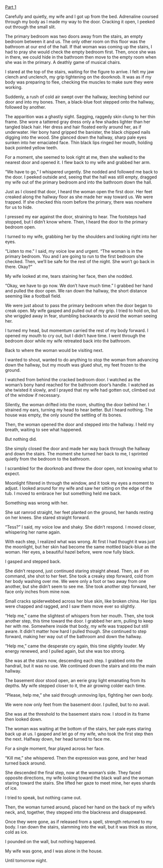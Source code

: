 [Part 1](https://www.reddit.com/r/nosleep/comments/yolcs3/a_woman_lives_in_my_basement_and_wanders_my_house/?utm_source=share&utm_medium=ios_app&utm_name=iossmf)

Carefully and quietly, my wife and I got up from the bed. Adrenaline coursed through my body as I made my way to the door. Cracking it open, I peeked out through the small slit. 

The primary bedroom was two doors away from the stairs, an empty bedroom between it and us. The only other room on this floor was the bathroom at our end of the hall. If that woman was coming up the stairs, I had to pray she would check the empty bedroom first. Then, once she was in there, we could hide in the bathroom then move to the empty room when she was in the primary. A deathly game of musical chairs.

I stared at the top of the stairs, waiting for the figure to arrive. I felt my jaw clench and unclench, my grip tightening on the doorknob. It was as if my body was preparing to flee, checking the muscles to make sure they were working. 

Suddenly, a rush of cold air swept over the hallway, leeching behind our door and into my bones. Then, a black-blue foot stepped onto the hallway, followed by another. 

The apparition was a ghastly sight. Sagging, raggedy skin clung to her thin frame. She wore a tattered gray dress only a few shades lighter than her tangled black hair. Her dress and hair floated eerily around her, as if underwater. Her bony hand gripped the banister, the black chipped nails digging into the wood. She glanced down the hallway, sharp pale eyes sunken into her emaciated face. Thin black lips ringed her mouth, holding back pointed yellow teeth. 

For a moment, she seemed to look right at me, then she walked to the nearest door and opened it. I flew back to my wife and grabbed her arm. 

“We have to go,” I whispered urgently. She nodded and followed me back to the door. I peeked outside and, seeing that the hall was still empty, dragged my wife out of the primary bedroom and into the bathroom down the hall. 

Just as I closed that door, I heard the woman open the first door. Her feet creaked along the hallway floor as she made her way toward us. We were trapped. If she checked this room before the primary, there was nowhere for us to hide. 

I pressed my ear against the door, straining to hear. The footsteps had stopped, but I didn’t know where. Then, I heard the door to the primary bedroom open. 

I turned to my wife, grabbing her by the shoulders and looking right into her eyes. 

“Listen to me.” I said, my voice low and urgent. “The woman is in the primary bedroom. You and I are going to run to the first bedroom she checked. Then, we’ll be safe for the rest of the night. She won’t go back in there. Okay?”

My wife looked at me, tears staining her face, then she nodded. 

“Okay, we have to go now. We don’t have much time.” I grabbed her hand and pulled the door open. We ran down the hallway, the short distance seeming like a football field.

We were just about to pass the primary bedroom when the door began to creak open. My wife gasped and pulled out of my grip. I tried to hold on, but she wriggled away in fear, stumbling backwards to avoid the woman seeing her.

I turned my head, but momentum carried the rest of my body forward. I opened my mouth to cry out, but I didn’t have time. I went through the bedroom door while my wife retreated back into the bathroom. 

Back to where the woman would be visiting next. 

I wanted to shout, wanted to do anything to stop the woman from advancing down the hallway, but my mouth was glued shut, my feet frozen to the ground. 

I watched from behind the cracked bedroom door. I watched as the woman’s bony hand reached for the bathroom door’s handle. I watched as she twisted it slowly, and I prayed that my wife had gotten out, climbed out of the window if necessary. 

Silently, the woman drifted into the room, shutting the door behind her. I strained my ears, turning my head to hear better. But I heard nothing. The house was empty, the only sound the settling of its bones. 

Then, the woman opened the door and stepped into the hallway. I held my breath, waiting to see what happened. 

But nothing did.

She simply closed the door and made her way back through the hallway and down the stairs. The moment she turned her back to me, I sprinted quietly from the bedroom to the bathroom. 

I scrambled for the doorknob and threw the door open, not knowing what to expect. 

Moonlight filtered in through the window, and it took my eyes a moment to adjust. I looked around for my wife and saw her sitting on the edge of the tub. I moved to embrace her but something held me back. 

Something was wrong with her. 

She sat ramrod straight, her feet planted on the ground, her hands resting on her knees. She stared straight forward. 

“Tess?” I said, my voice low and shaky. She didn’t respond. I moved closer, whispering her name again. 

With each step, I realized what was wrong. At first I had thought it was just the moonlight, but her skin had become the same mottled black-blue as the woman. Her eyes, a beautiful hazel before, were now fully black.

I gasped and stepped back. 

She didn’t respond, just continued staring straight ahead. Then, as if on command, she shot to her feet. She took a creaky step forward, cold from her body washing over me. We were only a foot or two away from one another, but she didn’t seem to see me. She took another step forward, her face only inches from mine now. 

Small cracks spiderwebbed across her blue skin, like broken china. Her lips were chapped and ragged, and I saw them move ever so slightly. 

“Help me,” came the slightest of whispers from her mouth. Then, she took another step, this time toward the door. I grabbed her arm, pulling to keep her with me. Somewhere inside that body, my wife was trapped but still aware. It didn’t matter how hard I pulled though. She continued to step forward, making her way out of the bathroom and down the hallway.

“Help me,” came the desperate cry again, this time slightly louder. My energy renewed, and I pulled again, but she was too strong. 

She was at the stairs now, descending each step. I grabbed onto the handrail,  but it was no use. We continued down the stairs and into the main hallway. 

The basement door stood open, an eerie gray light emanating from its depths. My wife stepped closer to it, the air growing colder each time. 

“Please, help me,” she said through unmoving lips, fighting her own body.

We were now only feet from the basement door. I pulled, but to no avail. 

She was at the threshold to the basement stairs now. I stood in its frame then looked down.

The woman was waiting at the bottom of the stairs, her pale eyes staring back up at us. I gasped and let go of my wife, who took the first step then the next. Halfway down, her head turned to face me. 

For a single moment, fear played across her face. 

“Kill me,” she whispered. Then the expression was gone, and her head turned back around. 

She descended the final step, now at the woman’s side. They faced opposite directions, my wife looking toward the black wall and the woman staring toward the stairs. She lifted her gaze to meet mine, her eyes shards of ice.
 
I tried to speak, but nothing came out.

Then, the woman turned around, placed her hand on the back of my wife’s neck, and, together, they stepped into the blackness and disappeared. 

Once they were gone, as if released from a spell, strength returned to my body. I ran down the stairs, slamming into the wall, but it was thick as stone, cold as ice. 

I pounded on the wall, but nothing happened.

My wife was gone, and I was alone in the house. 

Until tomorrow night.